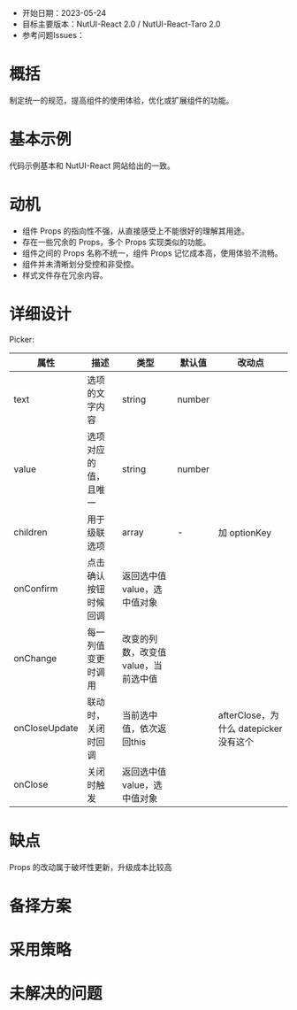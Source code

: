 - 开始日期：2023-05-24
- 目标主要版本：NutUI-React 2.0 / NutUI-React-Taro 2.0
- 参考问题Issues：

# 概括

制定统一的规范，提高组件的使用体验，优化或扩展组件的功能。


# 基本示例

代码示例基本和 NutUI-React 网站给出的一致。


# 动机

- 组件 Props 的指向性不强，从直接感受上不能很好的理解其用途。
- 存在一些冗余的 Props，多个 Props 实现类似的功能。
- 组件之间的 Props 名称不统一，组件 Props 记忆成本高，使用体验不流畅。
- 组件并未清晰划分受控和非受控。
- 样式文件存在冗余内容。


# 详细设计


Picker:

| 属性 | 描述 | 类型 | 默认值 | 改动点 |
| --- | --- | --- | --- | --- |
| text | 选项的文字内容 | string | number |  | 加 optionKey |
| value | 选项对应的值，且唯一 | string | number |  | 加 optionKey |
| children | 用于级联选项 | array | - | 加 optionKey |
| onConfirm | 点击确认按钮时候回调 | 返回选中值 value，选中值对象 |  |  |
| onChange | 每一列值变更时调用 | 改变的列数，改变值 value，当前选中值 |  |  |
| onCloseUpdate | 联动时，关闭时回调 | 当前选中值，依次返回this |  | afterClose，为什么 datepicker 没有这个 |
| onClose | 关闭时触发 | 返回选中值 value，选中值对象 |  |  |


# 缺点

Props 的改动属于破坏性更新，升级成本比较高

# 备择方案


# 采用策略


# 未解决的问题

